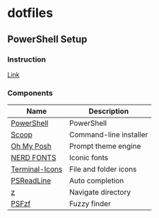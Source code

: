 # dotfiles

## PowerShell Setup

### Instruction

[Link](.config/powershell/README.md)

### Components

Name|Description
-|-
[PowerShell](https://github.com/PowerShell/PowerShell)|PowerShell
[Scoop](https://scoop.sh/)|Command-line installer
[Oh My Posh](https://ohmyposh.dev/)|Prompt theme engine
[NERD FONTS](https://github.com/ryanoasis/nerd-fonts)|Iconic fonts
[Terminal-Icons](https://github.com/devblackops/Terminal-Icons)|File and folder icons
[PSReadLine](https://learn.microsoft.com/en-us/powershell/module/psreadline/?view=powershell-7.3)|Auto completion
[z](https://www.powershellgallery.com/packages/z/1.1.13)|Navigate directory
[PSFzf](https://github.com/kelleyma49/PSFzf)|Fuzzy finder
